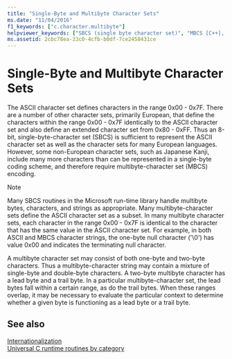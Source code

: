 ```yaml
---
title: "Single-Byte and Multibyte Character Sets"
ms.date: "11/04/2016"
f1_keywords: ["c.character.multibyte"]
helpviewer_keywords: ["SBCS (single byte character set)", "MBCS [C++], about MBCS", "character sets [C++], multibyte", "character sets [C++], single byte"]
ms.assetid: 2cbc78ea-33c0-4cfb-b0df-7ce2458431ce
---
```

# Single-Byte and Multibyte Character Sets

The ASCII character set defines characters in the range 0x00 - 0x7F. There are a number of other character sets, primarily European, that define the characters within the range 0x00 - 0x7F identically to the ASCII character set and also define an extended character set from 0x80 - 0xFF. Thus an 8-bit, single-byte-character set (SBCS) is sufficient to represent the ASCII character set as well as the character sets for many European languages. However, some non-European character sets, such as Japanese Kanji, include many more characters than can be represented in a single-byte coding scheme, and therefore require multibyte-character set (MBCS) encoding.

> [!NOTE]
> Many SBCS routines in the Microsoft run-time library handle multibyte bytes, characters, and strings as appropriate. Many multibyte-character sets define the ASCII character set as a subset. In many multibyte character sets, each character in the range 0x00 - 0x7F is identical to the character that has the same value in the ASCII character set. For example, in both ASCII and MBCS character strings, the one-byte null character ('\0') has value 0x00 and indicates the terminating null character.

A multibyte character set may consist of both one-byte and two-byte characters. Thus a multibyte-character string may contain a mixture of single-byte and double-byte characters. A two-byte multibyte character has a lead byte and a trail byte. In a particular multibyte-character set, the lead bytes fall within a certain range, as do the trail bytes. When these ranges overlap, it may be necessary to evaluate the particular context to determine whether a given byte is functioning as a lead byte or a trail byte.

## See also

[Internationalization](../c-runtime-library/internationalization.md)<br/>
[Universal C runtime routines by category](../c-runtime-library/run-time-routines-by-category.md)<br/>
